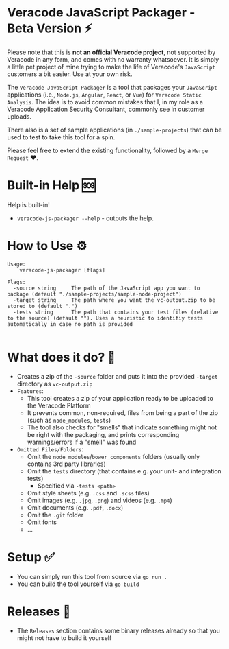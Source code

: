 # Veracode JavaScript Packager - Beta Version ⚡

Please note that this is **not an official Veracode project**, not supported by Veracode in any form, and comes with no warranty whatsoever. It is simply a little pet project of mine trying to make the life of Veracode's `JavaScript` customers a bit easier. Use at your own risk.

The `Veracode JavaScript Packager` is a tool that packages your `JavaScript` applications (i.e., `Node.js`, `Angular`, `React`, or `Vue`) for `Veracode Static Analysis`. The idea is to avoid common mistakes that I, in my role as a Veracode Application Security Consultant, commonly see in customer uploads.

There also is a set of sample applications (in `./sample-projects`) that can be used to test to take this tool for a spin.

Please feel free to extend the existing functionality, followed by a `Merge Request` ❤️.

# Built-in Help 🆘

Help is built-in!

- `veracode-js-packager --help` - outputs the help.

# How to Use ⚙

```text
Usage:
    veracode-js-packager [flags]

Flags:
  -source string     The path of the JavaScript app you want to package (default "./sample-projects/sample-node-project")
  -target string     The path where you want the vc-output.zip to be stored to (default ".")
  -tests string      The path that contains your test files (relative to the source) (default ""). Uses a heuristic to identifiy tests automatically in case no path is provided
  
```

# What does it do? 🔎 

- Creates a zip of the `-source` folder and puts it into the provided `-target` directory as `vc-output.zip`
- `Features`: 
    - This tool creates a zip of your application ready to be uploaded to the Veracode Platform
    - It prevents common, non-required, files from being a part of the zip (such as `node_modules`, `tests`)
    - The tool also checks for "smells" that indicate something might not be right with the packaging, and prints corresponding warnings/errors if a "smell" was found
- `Omitted Files/Folders`:
    - Omit the `node_modules`/`bower_components` folders (usually only contains 3rd party libraries)
    - Omit the `tests` directory (that contains e.g. your unit- and integration tests)
        - Specified via `-tests <path>`
    - Omit style sheets (e.g. `.css` and `.scss` files)
    - Omit images (e.g. `.jpg`, `.png`) and videos (e.g. `.mp4`)
    - Omit documents (e.g. `.pdf`, `.docx`)
    - Omit the `.git` folder
    - Omit fonts
    - ...

# Setup ✅

- You can simply run this tool from source via `go run .` 
- You can build the tool yourself via `go build`

# Releases 🔑 

- The `Releases` section contains some binary releases already so that you might not have to build it yourself
